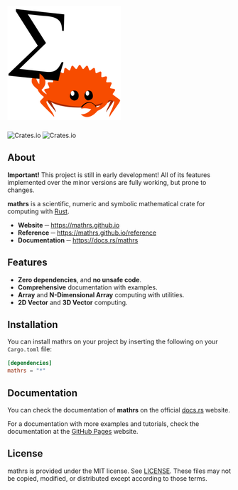 # <img src="logo.png" width="256px" height="256px">

![Crates.io](https://img.shields.io/crates/v/mathrs?style=flat-square) ![Crates.io](https://img.shields.io/crates/d/mathrs?style=flat-square)

## About

**Important!** This project is still in early development! All of its features implemented over the minor versions are fully working, but prone to changes.

**mathrs** is a scientific, numeric and symbolic mathematical crate for computing with [Rust](https://rust-lang.org).

- **Website** ─ https://mathrs.github.io
- **Reference** ─ https://mathrs.github.io/reference
- **Documentation** ─ https://docs.rs/mathrs

## Features
- **Zero dependencies**, and **no unsafe code**.
- **Comprehensive** documentation with examples.
- **Array** and **N-Dimensional Array** computing with utilities.
- **2D Vector** and **3D Vector** computing.

## Installation
You can install mathrs on your project by inserting the following on your `Cargo.toml` file:

```toml
[dependencies]
mathrs = "*"
```

## Documentation
You can check the documentation of **mathrs** on the official [docs.rs](https://docs.rs/mathrs) website.

For a documentation with more examples and tutorials, check the documentation at the [GitHub Pages](https://mathrs.github.io/reference) website.

## License

mathrs is provided under the MIT license. See [LICENSE](LICENSE). These files may not be copied, modified, or distributed except according to those terms.